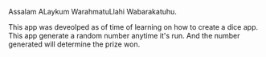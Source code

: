 Assalam ALaykum WarahmatuLlahi Wabarakatuhu.

This app was deveolped as of time of learning on how to create a dice app.
This app generate a random number anytime it's run. And the number generated will determine the prize won.
